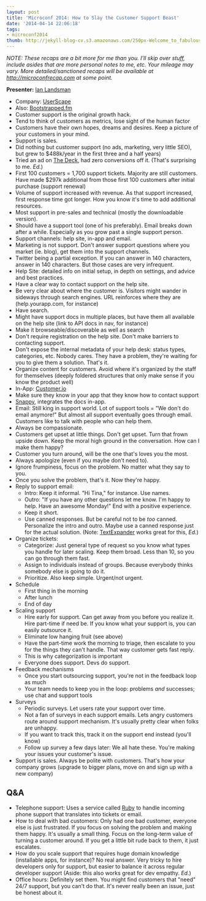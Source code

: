 ```yaml
---
layout: post
title: 'Microconf 2014: How to Slay the Customer Support Beast'
date: '2014-04-14 22:06:18'
tags:
- microconf2014
thumb: http://jekyll-blog-cv.s3.amazonaws.com/250px-Welcome_to_fabulous_las_vegas_sign.jpg
---
```


_NOTE: These recaps are a bit more for me than you. I’ll skip over stuff, include asides that are more personal notes to me, etc. Your mileage may vary. More detailed/sanctioned recaps will be available at http://microconfrecap.com at some point._

**Presenter:** [Ian Landsman][2717-001]

* Company: [UserScape][2717-002]
* Also: [Bootstrapped.fm][2717-003]
* Customer support is the original growth hack.
* Tend to think of customers as metrics, lose sight of the human factor
* Customers have their own hopes, dreams and desires. Keep a picture of your customers in your mind.
* Support is sales.
* Did nothing but customer support (no ads, marketing, very little SEO), but grew to $488k/year in the first three and a half years)
* Tried an ad on [The Deck][2717-004], had zero conversions off it. (That's surprising to me. _Ed._)
* First 100 customers = 1,700 support tickets. Majority are still customers. Have made $297k additional from those first 100 customers after initial purchase (support renewal)
* Volume of support increased with revenue. As that support increased, first response time got longer. How you know it's time to add additional resources.
* Most support in pre-sales and technical (mostly the downloadable version).
* Should have a support tool (one of his preferably). Email breaks down after a while. Especially as you grow past a single support person.
* Support channels: help site, in-app and email.
* Marketing is not support. Don't answer support questions where you market (ie. blog), get them into the support channels.
* Twitter being a partial exception. If you can answer in 140 characters, answer in 140 characters. But those cases are very infrequent.
* Help Site: detailed info on initial setup, in depth on settings, and advice and best practices.
* Have a clear way to contact support on the help site.
* Be very clear about where the customer is. Visitors might wander in sideways through search engines. URL reinforces where they are (help.yourapp.com, for instance)
* Have search.
* Might have support docs in multiple places, but have them all available on the help site (link to API docs in nav, for instance)
* Make it browseable/discoverable as well as search
* Don't require registration on the help site. Don't make barriers to contacting support.
* Don't expose the internal metadata of your help desk: status types, categories, etc. Nobody cares. They have a problem, they're waiting for you to give them a solution. That's it.
* Organize content for customers. Avoid where it's organized by the staff for themselves (deeply foldered structures that only make sense if you know the product well)
* In-App: [Customer.io](http://customer.io)
* Make sure they know in your app that they know how to contact support
* [Snappy](http://besnappy.com), integrates the docs in-app.
* Email: Still king in support world. Lot of support tools = "We don't do email anymore!" But almost all support eventually goes through email. Customers like to talk with people who can help them.
* Always be compassionate.
* Customers get upset at little things. Don't get upset. Turn that frown upside down. Keep the moral high ground in the conversation. How can I make them happy?
* Customer you turn around, will be the one that's loves you the most.
* Always apologize (even if you maybe don't need to).
* Ignore frumpiness, focus on the problem. No matter what they say to you.
* Once you solve the problem, that's it. Now they're happy.
* Reply to support email:
	* Intro: Keep it informal. "Hi Tina," for instance. Use names.
	* Outro: "If you have any other questions let me know. I'm happy to help. Have an awesome Monday!" End with a positive experience.
	* Keep it short.
	* Use canned responses. But be careful not to be _too_ canned. Personalize the intro and outro. Maybe use a canned response just for the actual solution. (Note: [TextExpander][2717-005] works great for this, _Ed._)
* Organize tickets:
	* Categorize: Just general type of request so you know what types you handle for later scaling. Keep them broad. Less than 10, so you can go through them fast.
	* Assign to individuals instead of groups. Because everybody thinks somebody else is going to do it.
	* Prioritize. Also keep simple. Urgent/not urgent.
* Schedule
	* First thing in the morning
	* After lunch
	* End of day
* Scaling support
	* Hire early for support. Can get away from you before you realize it. Hire part-time if need be. If you know what your support is, you can easily outsource it.
	* Eliminate low hanging fruit (see above)
	* Have the part-time work the morning to triage, then escalate to you for the things they can't handle. That way customer gets fast reply.
	* This is why categorization is important
	* Everyone does support. Devs do support.
* Feedback mechanisms
	* Once you start outsourcing support, you're not in the feedback loop as much
	* Your team needs to keep you in the loop: problems _and_ successes; use chat and support tools
* Surveys
	* Periodic surveys. Let users rate your support over time.
	* Not a fan of surveys in each support emails. Lets angry customers route around support mechanism. It's usually pretty clear when folks are unhappy.
	* If you want to track this, track it on the support end instead (you'll know)
	* Follow up survey a few days later: We all hate these. You're making your issues your customer's issue.
* Support is sales. Always be polite with customers. That's how your company grows (upgrade to bigger plans, move on and sign up with a new company)

## Q&A

* Telephone support: Uses a service called [Ruby](http://www.callruby.com/) to handle incoming phone support that translates into tickets or email.
* How to deal with bad customers: Only had one bad customer, everyone else is just frustrated. If you focus on solving the problem and making them happy. It's usually a small thing. Focus on the long-term value of turning a customer around. If you get a little bit rude back to them, it just escalates.
* How do you scale support that requires huge domain knowledge (installable apps, for instance)? No real answer. Very tricky to hire developers only for support, but easier to balance it across regular developer support (Aside: this also works great for dev empathy. _Ed._)
* Office hours: Definitely set them. You might find customers that "need" 24/7 support, but you can't do that. It's never really been an issue, just be honest about it.

[2717-001]: https://twitter.com/ianlandsman
[2717-002]: http://userscape.com/
[2717-003]: http://bootstrapped.fm/
[2717-004]: http://decknetwork.net/
[2717-005]: https://smilesoftware.com/TextExpander/
